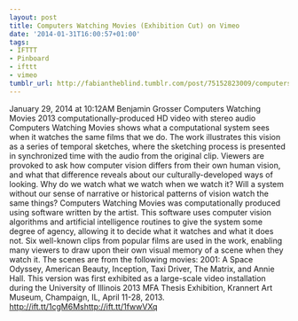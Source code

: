```yaml
---
layout: post
title: Computers Watching Movies (Exhibition Cut) on Vimeo
date: '2014-01-31T16:00:57+01:00'
tags:
- IFTTT
- Pinboard
- ifttt
- vimeo
tumblr_url: http://fabiantheblind.tumblr.com/post/75152823009/computers-watching-movies-exhibition-cut-on-vimeo
---
```

January 29, 2014 at 10:12AM
Benjamin Grosser Computers Watching Movies 2013 computationally-produced HD video with stereo audio Computers Watching Movies shows what a computational system sees when it watches the same films that we do. The work illustrates this vision as a series of temporal sketches, where the sketching process is presented in synchronized time with the audio from the original clip. Viewers are provoked to ask how computer vision differs from their own human vision, and what that difference reveals about our culturally-developed ways of looking. Why do we watch what we watch when we watch it? Will a system without our sense of narrative or historical patterns of vision watch the same things? Computers Watching Movies was computationally produced using software written by the artist. This software uses computer vision algorithms and artificial intelligence routines to give the system some degree of agency, allowing it to decide what it watches and what it does not. Six well-known clips from popular films are used in the work, enabling many viewers to draw upon their own visual memory of a scene when they watch it. The scenes are from the following movies: 2001: A Space Odyssey, American Beauty, Inception, Taxi Driver, The Matrix, and Annie Hall. This version was first exhibited as a large-scale video installation during the University of Illinois 2013 MFA Thesis Exhibition, Krannert Art Museum, Champaign, IL, April 11-28, 2013. http://ift.tt/1cgM6Mshttp://ift.tt/1fwwVXq
